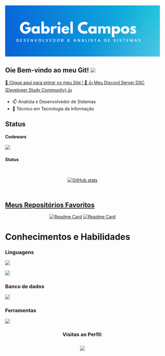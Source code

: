 <img class="profile-background-image__image relative
            full-width full-height" id="profile-background-image-target-image" alt="Imagem de fundo" src="Banner.png" style="left:0px;top:0px;">



<h2> Oie Bem-vindo ao meu Git! <img src="https://img.shields.io/github/followers/jovemm0nge.svg?style=social&label=Follow&maxAge=2000000000"></h2><p> <a href="https://gcdeveloper.netlify.app/"> 🚩 Clique aqui para entrar no meu Site ! 🚩 </a> <a href="https://discord.gg/XR6PdAue9Z">👍 Meu Discord Server DSC (Developer Study Community) 👍 </a></p>




- 📫 Analista e Desenvolvedor de Sistemas <br>
- 🧾 Técnico em Tecnologia da Informação <br>

      
## Status

#### Codewars
<a href="https://www.codewars.com/users/jovemm0nge/badges/large" target="_blank">
   <img src="https://www.codewars.com/users/jovemm0nge/badges/large" />
 </a>

#### Status
 <div align="center">
          <br>
  <a href="https://github.com/jovemm0nge">

 ![GitHub stats](https://github-readme-stats.vercel.app/api?username=jovemm0nge&show_icons=true&theme=transparent)
 </div> <br>
  
## Meus Repositórios Favoritos
<div align="center">      
            
[![Readme Card](https://github-readme-stats.vercel.app/api/pin/?username=h4yat0&repo=VetConnect_TCC)](https://github.com/h4yat0/VetConnect_TCC) [![Readme Card](https://github-readme-stats.vercel.app/api/pin/?username=jovemm0nge&repo=YourList-App)](https://github.com/jovemm0nge/YourList-App) 

</div>
 
  # Conhecimentos e Habilidades

  ### Linguagens
  
  <p align="">
  <a href="https://skillicons.dev">
    <img src="https://skillicons.dev/icons?i=html,css,cs,js,ts,java,php" />
  </a>           
</p>  
 <p align="">
  <a href="https://skillicons.dev">
      <img src="https://skillicons.dev/icons?i=angular,react,tailwindcss" />
  </a>           
</p>  

### Banco de dados

  <p align="">
  <a href="https://skillicons.dev">
    <img src="https://skillicons.dev/icons?i=postgresql,mysql" />
  </a>
</p> 

### Ferramentas

  <p align="">
  <a href="https://skillicons.dev">
    <img src="https://skillicons.dev/icons?i=git,visualstudio,vscode,netlify,figma" />
  </a>
</p> 

<div>
 <h3><p align="center"> Visitas ao Perfil: </p><h3>
 <p align="center"><img align="center" src="https://profile-counter.glitch.me/jovemm0nge/count.svg" /></p>
  </div>
  
 
